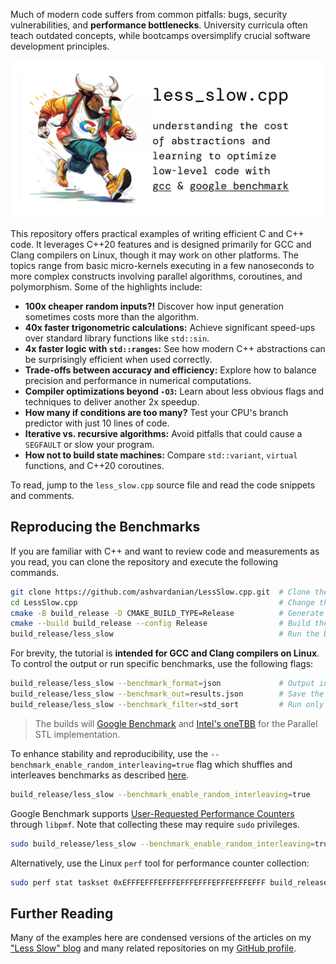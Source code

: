 Much of modern code suffers from common pitfalls: bugs, security vulnerabilities, and __performance bottlenecks__.
University curricula often teach outdated concepts, while bootcamps oversimplify crucial software development principles.

![Less Slow C++](https://github.com/ashvardanian/ashvardanian/blob/master/repositories/less_slow.cpp.jpg?raw=true)

This repository offers practical examples of writing efficient C and C++ code.
It leverages C++20 features and is designed primarily for GCC and Clang compilers on Linux, though it may work on other platforms.
The topics range from basic micro-kernels executing in a few nanoseconds to more complex constructs involving parallel algorithms, coroutines, and polymorphism.
Some of the highlights include:

- __100x cheaper random inputs?!__ Discover how input generation sometimes costs more than the algorithm.
- __40x faster trigonometric calculations:__ Achieve significant speed-ups over standard library functions like `std::sin`.
- __4x faster logic with `std::ranges`:__ See how modern C++ abstractions can be surprisingly efficient when used correctly.
- __Trade-offs between accuracy and efficiency:__ Explore how to balance precision and performance in numerical computations.
- __Compiler optimizations beyond `-O3`:__ Learn about less obvious flags and techniques to deliver another 2x speedup.
- __How many if conditions are too many?__ Test your CPU's branch predictor with just 10 lines of code.
- __Iterative vs. recursive algorithms:__ Avoid pitfalls that could cause a `SEGFAULT` or slow your program.
- __How not to build state machines:__ Compare `std::variant`, `virtual` functions, and C++20 coroutines.

To read, jump to the `less_slow.cpp` source file and read the code snippets and comments.

## Reproducing the Benchmarks

If you are familiar with C++ and want to review code and measurements as you read, you can clone the repository and execute the following commands.

```sh
git clone https://github.com/ashvardanian/LessSlow.cpp.git  # Clone the repository
cd LessSlow.cpp                                             # Change the directory
cmake -B build_release -D CMAKE_BUILD_TYPE=Release          # Generate the build files
cmake --build build_release --config Release                # Build the project
build_release/less_slow                                     # Run the benchmarks
```

For brevity, the tutorial is __intended for GCC and Clang compilers on Linux__.
To control the output or run specific benchmarks, use the following flags:

```sh
build_release/less_slow --benchmark_format=json             # Output in JSON format
build_release/less_slow --benchmark_out=results.json        # Save the results to a file, instead of `stdout`
build_release/less_slow --benchmark_filter=std_sort         # Run only benchmarks containing `std_sort` in their name
```

> The builds will [Google Benchmark](https://github.com/google/benchmark) and [Intel's oneTBB](https://github.com/uxlfoundation/oneTBB) for the Parallel STL implementation.

To enhance stability and reproducibility, use the `--benchmark_enable_random_interleaving=true` flag which shuffles and interleaves benchmarks as described [here](https://github.com/google/benchmark/blob/main/docs/random_interleaving.md).

```sh
build_release/less_slow --benchmark_enable_random_interleaving=true
```

Google Benchmark supports [User-Requested Performance Counters](https://github.com/google/benchmark/blob/main/docs/perf_counters.md) through `libpmf`.
Note that collecting these may require `sudo` privileges.

```sh
sudo build_release/less_slow --benchmark_enable_random_interleaving=true --benchmark_format=json --benchmark_perf_counters="CYCLES,INSTRUCTIONS"
```

Alternatively, use the Linux `perf` tool for performance counter collection:

```sh
sudo perf stat taskset 0xEFFFEFFFEFFFEFFFEFFFEFFFEFFFEFFF build_release/less_slow --benchmark_enable_random_interleaving=true --benchmark_filter=super_sort
```

## Further Reading

Many of the examples here are condensed versions of the articles on my ["Less Slow" blog](https://ashvardanian.com/tags/less-slow/) and many related repositories on my [GitHub profile](https://github.com/ashvardanian).
